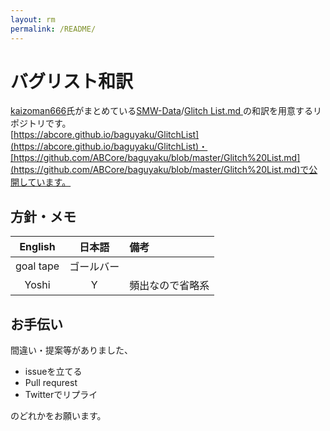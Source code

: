 ```yaml
---
layout: rm
permalink: /README/
---
```


# バグリスト和訳

[kaizoman666](https://github.com/kaizoman666)氏がまとめている[SMW-Data](https://github.com/kaizoman666/SMW-Data)/[Glitch List.md
](https://github.com/kaizoman666/SMW-Data/blob/master/Glitch%20List.md)の和訳を用意するリポジトリです。  
[https://abcore.github.io/baguyaku/GlitchList](https://abcore.github.io/baguyaku/GlitchList)・[https://github.com/ABCore/baguyaku/blob/master/Glitch%20List.md](https://github.com/ABCore/baguyaku/blob/master/Glitch%20List.md)で公開しています。

## 方針・メモ

| English | 日本語 | 備考 |
|:-----------:|:------------:|:-----------|
| goal tape | ゴールバー ||
| Yoshi | Y | 頻出なので省略系|

## お手伝い

間違い・提案等がありました、

* issueを立てる
* Pull requrest
* Twitterでリプライ

のどれかをお願います。


